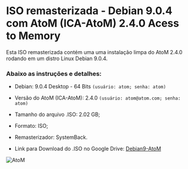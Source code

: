 # ISO remasterizada  - Debian 9.0.4 com AtoM (ICA-AtoM) 2.4.0 Acess to Memory

Esta ISO remasterizada contém uma uma instalação limpa do AtoM 2.4.0 rodando em um distro Linux Debian 9.0.4.

### Abaixo as instruções e detalhes:
* Debian: 9.0.4 Desktop - 64 Bits ``(usuário: atom; senha: atom)``
* Versão do AtoM (ICA-AtoM): 2.4.0 ``(usuário: atom@atom.com; senha: atom)``
* Tamanho do arquivo .ISO: 2.02 GB;
* Formato: ISO;
* Remasterizador: SystemBack.

* Link para Download do .ISO no Google Drive:
[Debian9-AtoM](https://drive.google.com/file/d/11NzajvIfkQgEj4rkowDXia6GEWnTZXx3/view?usp=sharing)

![AtoM](https://www.artefactual.com/wp-content/uploads/2013/10/atom-1024x354.png)   
